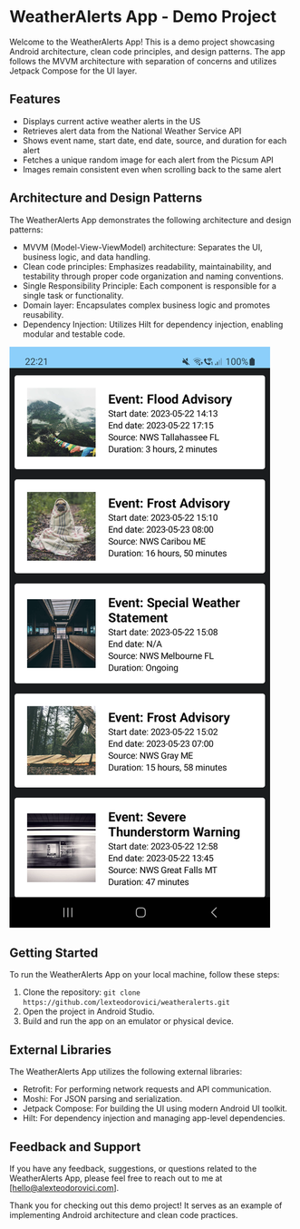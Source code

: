 # WeatherAlerts App - Demo Project

Welcome to the WeatherAlerts App! This is a demo project showcasing Android architecture, clean code principles, and design patterns. The app follows the MVVM architecture with separation of concerns and utilizes Jetpack Compose for the UI layer.

## Features

- Displays current active weather alerts in the US
- Retrieves alert data from the National Weather Service API
- Shows event name, start date, end date, source, and duration for each alert
- Fetches a unique random image for each alert from the Picsum API
- Images remain consistent even when scrolling back to the same alert

## Architecture and Design Patterns

The WeatherAlerts App demonstrates the following architecture and design patterns:

- MVVM (Model-View-ViewModel) architecture: Separates the UI, business logic, and data handling.
- Clean code principles: Emphasizes readability, maintainability, and testability through proper code organization and naming conventions.
- Single Responsibility Principle: Each component is responsible for a single task or functionality.
- Domain layer: Encapsulates complex business logic and promotes reusability.
- Dependency Injection: Utilizes Hilt for dependency injection, enabling modular and testable code.

![Screenshot](screenshot.png)

## Getting Started

To run the WeatherAlerts App on your local machine, follow these steps:

1. Clone the repository: `git clone https://github.com/lexteodorovici/weatheralerts.git`
2. Open the project in Android Studio.
3. Build and run the app on an emulator or physical device.

## External Libraries

The WeatherAlerts App utilizes the following external libraries:

- Retrofit: For performing network requests and API communication.
- Moshi: For JSON parsing and serialization.
- Jetpack Compose: For building the UI using modern Android UI toolkit.
- Hilt: For dependency injection and managing app-level dependencies.

## Feedback and Support

If you have any feedback, suggestions, or questions related to the WeatherAlerts App, please feel free to reach out to me at [hello@alexteodorovici.com].

Thank you for checking out this demo project! It serves as an example of implementing Android architecture and clean code practices.


